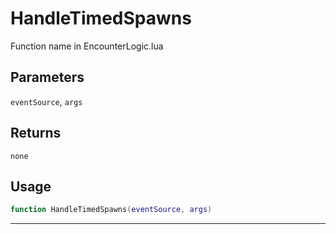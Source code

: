 # HandleTimedSpawns
Function name in EncounterLogic.lua
## Parameters
`eventSource`, `args`
## Returns
`none`
## Usage
```lua
function HandleTimedSpawns(eventSource, args)
```
---
